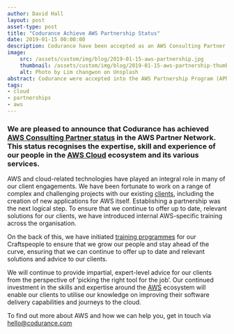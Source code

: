 ```yaml
---
author: David Hall
layout: post
asset-type: post
title: "Codurance Achieve AWS Partnership Status"
date: 2019-01-15 00:00:00
description: Codurance have been accepted as an AWS Consulting Partner
image: 
    src: /assets/custom/img/blog/2019-01-15-aws-partnership.jpg
    thumbnail: /assets/custom/img/blog/2019-01-15-aws-partnership-thumbnail.png
    alt: Photo by Lim changwon on Unsplash
abstract: Codurance were accepted into the AWS Partnership Program (APN).
tags: 
- cloud 
- partnerships 
- aws
---
```


### We are pleased to announce that Codurance has achieved [AWS Consulting Partner status](https://aws.amazon.com/partners/find/partnerdetails/?n=Codurance%20Ltd&id=001E000001dA58LIAS) in the AWS Partner Network. This status recognises the expertise, skill and experience of our people in the [AWS Cloud](https://aws.amazon.com/) ecosystem and its various services.

AWS and cloud-related technologies have played an integral role in many of our client engagements. We have been fortunate to work on a range of complex and challenging projects with our existing [clients](/clients/), including the creation of new applications for AWS itself. Establishing a partnership was the next logical step. To ensure that we continue to offer up to date, relevant solutions for our clients, we have introduced internal AWS-specific training across the organisation.

On the back of this, we have initiated [training programmes](https://aws.amazon.com/partners/training/) for our Craftspeople to ensure that we grow our people and stay ahead of the curve, ensuring that we can continue to offer up to date and relevant solutions and advice to our clients.

We will continue to provide impartial, expert-level advice for our clients from the perspective of ‘picking the right tool for the job’. Our continued investment in the skills and expertise around the [AWS](https://aws.amazon.com/) ecosystem will enable our clients to utilise our knowledge on improving their software delivery capabilities and journeys to the cloud.
 
To find out more about AWS and how we can help you, get in touch via <a href="mailto:hello@codurance.com">hello@codurance.com</a>
